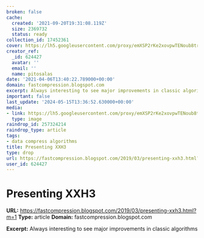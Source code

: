 ```yaml
---
broken: false
cache:
  created: '2021-09-20T19:31:08.119Z'
  size: 2369732
  status: ready
collection_id: 17452361
cover: https://lh5.googleusercontent.com/proxy/emXSP2rKe2xovpwTENoub8trO8707OASSx7KuiS1_y4IxyWkj9VmLtG96ZdGMXUwN-xEGOPO2_KBXWvwNNYxR_W4w8qVuY1e0i6B862tHksCti7DqFGkDOAxddl2rP5BiwJ7EgJLr6J5pnMYQjxKh0bm9SYZcg=w1200-h630-p-k-no-nu
creator_ref:
  _id: 624427
  avatar: ''
  email: ''
  name: pitosalas
date: '2021-04-06T13:40:22.789000+00:00'
domain: fastcompression.blogspot.com
excerpt: Always interesting to see major improvements in classic algorithms
important: false
last_update: '2024-05-15T13:36:52.630000+00:00'
media:
- link: https://lh5.googleusercontent.com/proxy/emXSP2rKe2xovpwTENoub8trO8707OASSx7KuiS1_y4IxyWkj9VmLtG96ZdGMXUwN-xEGOPO2_KBXWvwNNYxR_W4w8qVuY1e0i6B862tHksCti7DqFGkDOAxddl2rP5BiwJ7EgJLr6J5pnMYQjxKh0bm9SYZcg=w1200-h630-p-k-no-nu
  type: image
raindrop_id: 257324214
raindrop_type: article
tags:
- data compress algorithms
title: Presenting XXH3
type: drop
url: https://fastcompression.blogspot.com/2019/03/presenting-xxh3.html?m=1
user_id: 624427
---
```


# Presenting XXH3

**URL:** https://fastcompression.blogspot.com/2019/03/presenting-xxh3.html?m=1
**Type:** article
**Domain:** fastcompression.blogspot.com

**Excerpt:** Always interesting to see major improvements in classic algorithms
